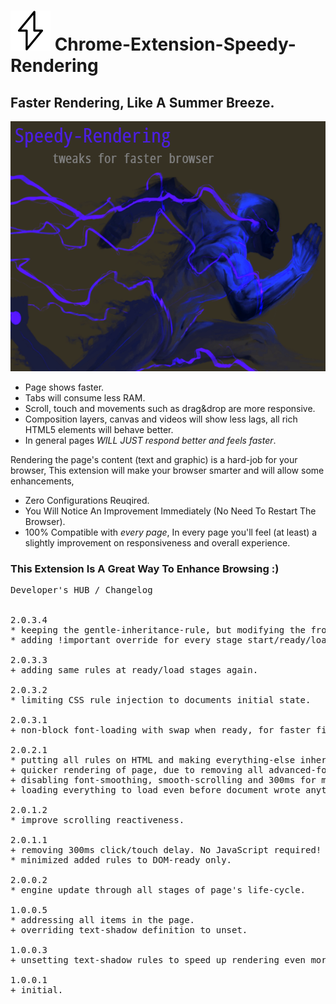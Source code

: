 <h1><img src="resources/icon.png" height="64" width="64"/> Chrome-Extension-Speedy-Rendering</h1>

<h2>Faster Rendering, Like A Summer Breeze.</h2>

<img height="400" width="640" src="resources/screenshot_1.png"/>

- Page shows faster.
- Tabs will consume less RAM.
- Scroll, touch and movements such as drag&drop are more responsive.
- Composition layers, canvas and videos will show less lags, all rich HTML5 elements will behave better.
- In general pages _WILL JUST_ *respond better and feels faster*.

Rendering the page's content (text and graphic) is a hard-job for your browser,
This extension will make your browser smarter and will allow some enhancements,

- Zero Configurations Reuqired.
- You Will Notice An Improvement Immediately (No Need To Restart The Browser).
- 100% Compatible with *every page*, In every page you'll feel (at least) a slightly improvement on responsiveness and overall experience.

<h3>This Extension Is A Great Way To Enhance Browsing :)</h3>

<pre>
Developer's HUB / Changelog


2.0.3.4
* keeping the gentle-inheritance-rule, but modifying the from HTML to * again, to specificall address every element (but w/o ::before/::after yet).
* adding !important override for every stage start/ready/load again.

2.0.3.3
+ adding same rules at ready/load stages again.

2.0.3.2
* limiting CSS rule injection to documents initial state.

2.0.3.1
+ non-block font-loading with swap when ready, for faster first-print event (pure CSS!).

2.0.2.1
* putting all rules on HTML and making everything-else inherit from it instead of putting massive amount of ""different"" (really the same..) rules on each node. reduce CPU even more.
+ quicker rendering of page, due to removing all advanced-font-typographics from the font.
+ disabling font-smoothing, smooth-scrolling and 300ms for mobile-capable devices now makes more sense.
+ loading everything to load even before document wrote anything, allowing better compability (page can override stuff more easily!)

2.0.1.2
* improve scrolling reactiveness.

2.0.1.1
+ removing 300ms click/touch delay. No JavaScript required!
* minimized added rules to DOM-ready only.

2.0.0.2
* engine update through all stages of page's life-cycle.

1.0.0.5
* addressing all items in the page.
+ overriding text-shadow definition to unset.

1.0.0.3
+ unsetting text-shadow rules to speed up rendering even more (might change look slightly!);

1.0.0.1
+ initial.
</pre>

<!-- <a href="https://paypal.me/e1adkarak0"><img src="https://www.paypalobjects.com/webstatic/mktg/Logo/pp-logo-100px.png" alt="PayPal Donation"></a> -->
